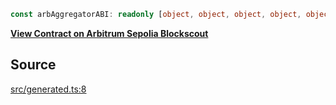 ```ts
const arbAggregatorABI: readonly [object, object, object, object, object, object, object, object];
```

[**View Contract on Arbitrum Sepolia Blockscout**](https://sepolia-explorer.arbitrum.io/address/0x000000000000000000000000000000000000006d)

## Source

[src/generated.ts:8](https://github.com/OffchainLabs/arbitrum-orbit-sdk/blob/efea61c53fc08d3a6a336315cc447bc7613aada5/src/generated.ts#L8)
